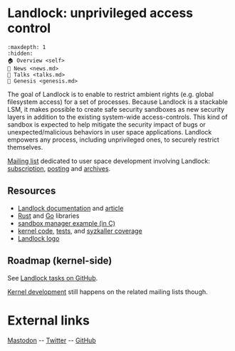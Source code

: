 # Landlock: unprivileged access control

```{toctree}
:maxdepth: 1
:hidden:
🏠 Overview <self>
📰 News <news.md>
🎤 Talks <talks.md>
🌱 Genesis <genesis.md>
```

The goal of Landlock is to enable to restrict ambient rights (e.g. global
filesystem access) for a set of processes.  Because Landlock is a stackable
LSM, it makes possible to create safe security sandboxes as new security layers
in addition to the existing system-wide access-controls. This kind of sandbox
is expected to help mitigate the security impact of bugs or
unexpected/malicious behaviors in user space applications.  Landlock empowers
any process, including unprivileged ones, to securely restrict themselves.

[Mailing list](https://subspace.kernel.org/lists.linux.dev.html) dedicated to user space development involving Landlock: [subscription](mailto:landlock+subscribe@lists.linux.dev), [posting](mailto:landlock@lists.linux.dev) and [archives](https://lore.kernel.org/landlock/).

## Resources

- [Landlock documentation](https://docs.kernel.org/userspace-api/landlock.html) and [article](talks/2024-06-06_landlock-article.pdf)
- [Rust](https://crates.io/crates/landlock) and [Go](https://pkg.go.dev/github.com/landlock-lsm/go-landlock/landlock) libraries
- [sandbox manager example (in C)](https://git.kernel.org/pub/scm/linux/kernel/git/torvalds/linux.git/tree/samples/landlock/sandboxer.c)
- [kernel code](https://git.kernel.org/pub/scm/linux/kernel/git/torvalds/linux.git/tree/security/landlock), [tests](https://git.kernel.org/pub/scm/linux/kernel/git/torvalds/linux.git/tree/tools/testing/selftests/landlock), and [syzkaller coverage](https://syzkaller.appspot.com/upstream)
- [Landlock logo](https://github.com/landlock-lsm/landlock-logo)

## Roadmap (kernel-side)

See [Landlock tasks on GitHub](https://github.com/orgs/landlock-lsm/projects/1).

[Kernel development](https://docs.kernel.org/process/submitting-patches.html) still happens on the related mailing lists though.

# External links

[Mastodon](https://mastodon.social/@l0kod) -- [Twitter](https://twitter.com/l0kod) -- [GitHub](https://github.com/landlock-lsm)
